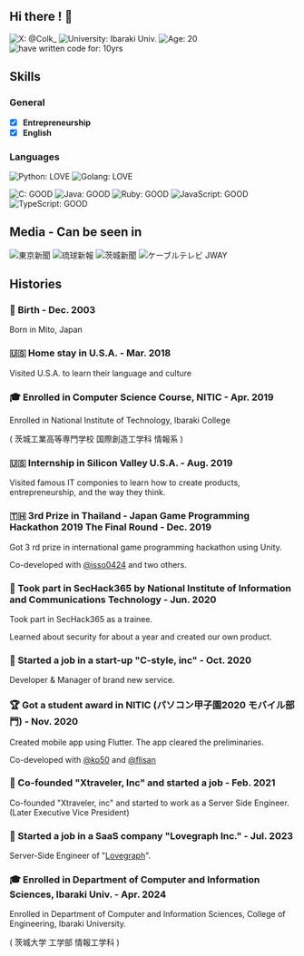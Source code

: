 ## Hi there ! 👋

![X: @Colk_](https://img.shields.io/badge/X-@Colk__-blue?style=for-the-badge)
![University: Ibaraki Univ.](https://img.shields.io/badge/University-Ibaraki_Univ.-red?style=for-the-badge)
![Age: 20](https://img.shields.io/badge/Age-20-orange?style=for-the-badge)
![have written code for: 10yrs](https://img.shields.io/badge/Have_written_code_for-10_yrs-critical?style=for-the-badge)

## Skills
### General
- [x] **Entrepreneurship**
- [x] **English**

### Languages
![Python: LOVE](https://img.shields.io/badge/Python-LOVE-blue?style=for-the-badge)
![Golang: LOVE](https://img.shields.io/badge/Golang-LOVE-blue?style=for-the-badge)

![C: GOOD](https://img.shields.io/badge/C-GOOD-orange?style=for-the-badge)
![Java: GOOD](https://img.shields.io/badge/Java-GOOD-orange?style=for-the-badge)
![Ruby: GOOD](https://img.shields.io/badge/Ruby-GOOD-orange?style=for-the-badge)
![JavaScript: GOOD](https://img.shields.io/badge/JavaScript-GOOD-orange?style=for-the-badge)
![TypeScript: GOOD](https://img.shields.io/badge/TypeScript-GOOD-orange?style=for-the-badge)

## Media - Can be seen in
![東京新聞](https://img.shields.io/badge/-東京新聞-orange?style=for-the-badge)
![琉球新報](https://img.shields.io/badge/-琉球新報-orange?style=for-the-badge)
![茨城新聞](https://img.shields.io/badge/-茨城新聞-orange?style=for-the-badge)
![ケーブルテレビ JWAY](https://img.shields.io/badge/-ケーブルテレビ_JWAY-orange?style=for-the-badge)

## Histories
### 🎂 Birth - Dec. 2003
Born in Mito, Japan

### 🇺🇸 Home stay in U.S.A. - Mar. 2018
Visited U.S.A. to learn their language and culture

### 🎓️ Enrolled in Computer Science Course, NITIC - Apr. 2019
Enrolled in National Institute of Technology, Ibaraki College

( 茨城工業高等専門学校 国際創造工学科 情報系 )

### 🇺🇸 Internship in Silicon Valley U.S.A. - Aug. 2019
Visited famous IT componies to learn how to create products, entrepreneurship, and the way they think.

### 🇹🇭 3rd Prize in Thailand - Japan Game Programming Hackathon 2019 The Final Round - Dec. 2019
Got 3 rd prize in international game programming hackathon using Unity.

Co-developed with [@isso0424](https://github.com/isso0424) and two others.

### 🔑 Took part in SecHack365 by National Institute of Information and Communications Technology - Jun. 2020
Took part in SecHack365 as a trainee.

Learned about security for about a year and created our own product.

### 🏢 Started a job in a start-up "C-style, inc" - Oct. 2020
Developer & Manager of brand new service.

### 🏆 Got a student award in NITIC (パソコン甲子園2020 モバイル部門) - Nov. 2020
Created mobile app using Flutter. The app cleared the preliminaries.

Co-developed with [@ko50](https://github.com/ko50) and [@flisan](https://github.com/flisan)

### 🏢 Co-founded "Xtraveler, Inc" and started a job - Feb. 2021
Co-founded "Xtraveler, inc" and started to work as a Server Side Engineer.
(Later Executive Vice President)

### 🏢 Started a job in a SaaS company "Lovegraph Inc." - Jul. 2023
Server-Side Engineer of "[Lovegraph](https://lovegraph.me/)".

### 🎓️ Enrolled in Department of Computer and Information Sciences, Ibaraki Univ. - Apr. 2024
Enrolled in Department of Computer and Information Sciences, College of Engineering, Ibaraki University.

( 茨城大学 工学部 情報工学科 )
